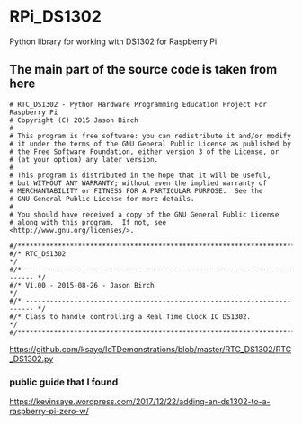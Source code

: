 # RPi_DS1302
Python library for working with DS1302 for Raspberry Pi

## The main part of the source code is taken from here
```
# RTC_DS1302 - Python Hardware Programming Education Project For Raspberry Pi
# Copyright (C) 2015 Jason Birch
#
# This program is free software: you can redistribute it and/or modify
# it under the terms of the GNU General Public License as published by
# the Free Software Foundation, either version 3 of the License, or
# (at your option) any later version.
#
# This program is distributed in the hope that it will be useful,
# but WITHOUT ANY WARRANTY; without even the implied warranty of
# MERCHANTABILITY or FITNESS FOR A PARTICULAR PURPOSE.  See the
# GNU General Public License for more details.
#
# You should have received a copy of the GNU General Public License
# along with this program.  If not, see <http://www.gnu.org/licenses/>.

#/****************************************************************************/
#/* RTC_DS1302                                                               */
#/* ------------------------------------------------------------------------ */
#/* V1.00 - 2015-08-26 - Jason Birch                                         */
#/* ------------------------------------------------------------------------ */
#/* Class to handle controlling a Real Time Clock IC DS1302.                 */
#/****************************************************************************/

```
https://github.com/ksaye/IoTDemonstrations/blob/master/RTC_DS1302/RTC_DS1302.py


### public guide that I found
https://kevinsaye.wordpress.com/2017/12/22/adding-an-ds1302-to-a-raspberry-pi-zero-w/
